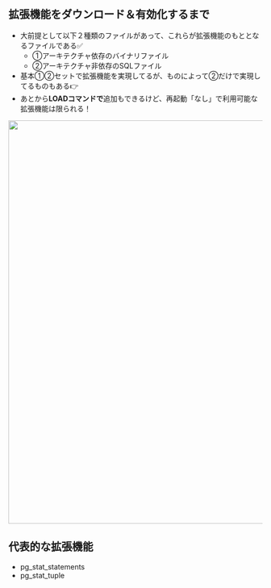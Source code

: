 ## 拡張機能をダウンロード＆有効化するまで
- 大前提として以下２種類のファイルがあって、これらが拡張機能のもととなるファイルである✅
  - ①アーキテクチャ依存のバイナリファイル
  - ②アーキテクチャ非依存のSQLファイル
- 基本①②セットで拡張機能を実現してるが、ものによって②だけで実現してるものもある👉
- あとから**LOADコマンドで**追加もできるけど、再起動「なし」で利用可能な拡張機能は限られる！

<img width="800px" src="https://github.com/user-attachments/assets/938e3435-e254-4173-9e31-b6677c20b7e6" />


## 代表的な拡張機能
- pg_stat_statements
- pg_stat_tuple

